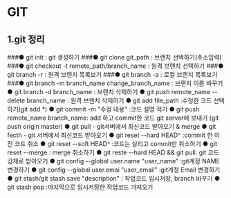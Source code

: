 # GIT 

## 1.git 정리

###● git init : git 생성하기
###● git clone git_path : 브랜치 선택하기(주소입력)
###● git checkout -t remote_path/branch_name : 원격 브랜치 선택하기
###● git branch -r : 원격 브랜치 목록보기
###● git branch -a : 로컬 브랜치 목록보기
###● git branch -m branch_name change_branch_name : 브랜치 이름 바꾸기
● git branch -d branch_name : 브랜치 삭제하기
● git push remote_name --delete branch_name : 원격 브랜치 삭제하기
● git add file_path :수정한 코드 선택하기(git add *)
● git commit -m "수정 내용" :코드 설명 적기
● git push remote_name branch_name: add 하고 commit한 코드 git server에 보내기
  (git push origin master)
● git pull - git서버에서 최신코드 받아오기 & merge
● git fecth - git 서버에서 최신코드 받아오기
● git reset --hard HEAD^ :commit 한 이전 코드 취소
● git reset --soft HEAD^ :코드는 살리고 commit만 취소하기
● git reset --merge : merge 취소하기
● git reste --hard HEAD && git pull: git 코드 강제로 받아오기
● git config --global user.name "user_name" :git계정 NAME 변경하기
● git config --global user.emai "user_email" :git계정 Email 변경하기
● git stash/git stash save "description" : 작업코드 임시저장, branch 바꾸기
● git stash pop :마지막으로 임시저장한 작업코드 가져오기








